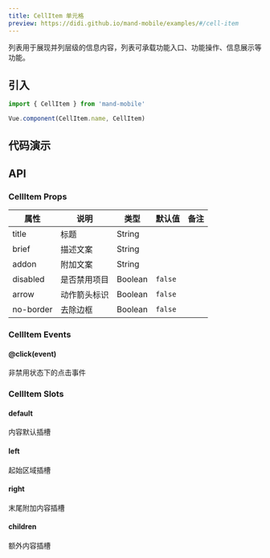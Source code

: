 ```yaml
---
title: CellItem 单元格
preview: https://didi.github.io/mand-mobile/examples/#/cell-item
---
```


列表用于展现并列层级的信息内容，列表可承载功能入口、功能操作、信息展示等功能。

## 引入

```javascript
import { CellItem } from 'mand-mobile'

Vue.component(CellItem.name, CellItem)
```

## 代码演示
<!-- DEMO -->


## API

### CellItem Props
|属性 | 说明 | 类型 | 默认值|备注|
|----|-----|------|------|------|
|title|标题|String| | |
|brief|描述文案|String| | |
|addon|附加文案|String| | |
|disabled|是否禁用项目|Boolean|`false`| |
|arrow|动作箭头标识|Boolean|`false`| |
|no-border|去除边框|Boolean|`false`| |

### CellItem Events
#### @click(event)
非禁用状态下的点击事件

### CellItem Slots

#### default
内容默认插槽

#### left
起始区域插槽

#### right
末尾附加内容插槽

#### children
额外内容插槽
